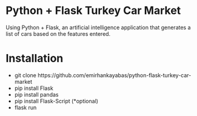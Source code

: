 # Python + Flask Turkey Car Market
 Using Python + Flask, an artificial intelligence application that generates a list of cars based on the features entered.

# Installation
<ul>
  <li>git clone https://github.com/emirhankayabas/python-flask-turkey-car-market</li>
  <li>pip install Flask</li>
  <li>pip install pandas</li>
  <li>pip install Flask-Script (*optional)</li>
  <li>flask run</li>
</ul>
